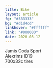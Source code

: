 ```yaml
---
title: Bike
layout: article
fg: "#333333"
bg: "#d1d4cd"
linkhover: "#ffffff"
link: "#000000"
date: 2020-03-12
---
```


Jamis Coda Sport  
Alexrims ID19  
700x32c tires
